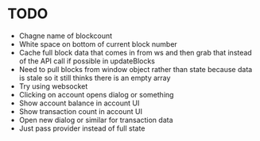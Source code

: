 # TODO

- Chagne name of blockcount
- White space on bottom of current block number
- Cache full block data that comes in from ws and then grab that instead of the API call if possible in updateBlocks
- Need to pull blocks from window object rather than state because data is stale so it still thinks there is an empty array
- Try using websocket
- Clicking on account opens dialog or something
- Show account balance in account UI
- Show transaction count in account UI
- Open new dialog or similar for transaction data
- Just pass provider instead of full state

